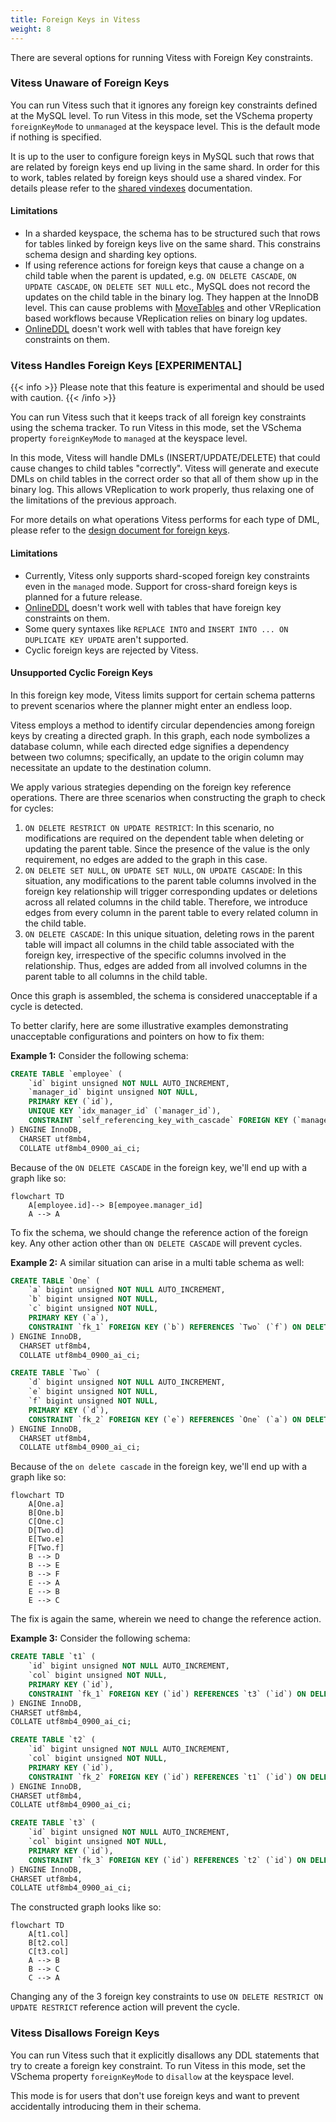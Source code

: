 ```yaml
---
title: Foreign Keys in Vitess
weight: 8
---
```


There are several options for running Vitess with Foreign Key constraints.

### Vitess Unaware of Foreign Keys

You can run Vitess such that it ignores any foreign key constraints defined at the MySQL level. To run Vitess in this mode, set the VSchema property `foreignKeyMode` to `unmanaged` at the keyspace level. This is the default mode if nothing is specified.

It is up to the user to configure foreign keys in MySQL such that rows that are related by foreign keys end up living in the same shard.
In order for this to work, tables related by foreign keys should use a shared vindex. For details please refer to the [shared vindexes](../shared-vindexes/#foreign-keys) documentation.

#### Limitations

- In a sharded keyspace, the schema has to be structured such that rows for tables linked by foreign keys live on the same shard. This constrains schema design and sharding key options.
- If using reference actions for foreign keys that cause a change on a child table when the parent is updated, e.g. `ON DELETE CASCADE`, `ON UPDATE CASCADE`, `ON DELETE SET NULL` etc., MySQL does not record the updates on the child table in the binary log. They happen at the InnoDB level. This can cause problems with [MoveTables](../../migration/move-tables/) and other VReplication based workflows because VReplication relies on binary log updates.
- [OnlineDDL](../../schema-changes/managed-online-schema-changes/) doesn't work well with tables that have foreign key constraints on them.

### Vitess Handles Foreign Keys [EXPERIMENTAL]

{{< info >}}
Please note that this feature is experimental and should be used with caution.
{{< /info >}}

You can run Vitess such that it keeps track of all foreign key constraints using the schema tracker. To run Vitess in this mode, set the VSchema property `foreignKeyMode` to `managed` at the keyspace level.

In this mode, Vitess will handle DMLs (INSERT/UPDATE/DELETE) that could cause changes to child tables "correctly". Vitess will generate and execute DMLs on child tables in the correct order so that all of them show up in the binary log. This allows VReplication to work properly, thus relaxing one of the limitations of the previous approach.

For more details on what operations Vitess performs for each type of DML, please refer to the [design document for foreign keys](https://github.com/vitessio/vitess/issues/12967).

#### Limitations

- Currently, Vitess only supports shard-scoped foreign key constraints even in the `managed` mode. Support for cross-shard foreign keys is planned for a future release.
- [OnlineDDL](../../schema-changes/managed-online-schema-changes/) doesn't work well with tables that have foreign key constraints on them.
- Some query syntaxes like `REPLACE INTO` and `INSERT INTO ... ON DUPLICATE KEY UPDATE` aren't supported.
- Cyclic foreign keys are rejected by Vitess.

#### Unsupported Cyclic Foreign Keys

In this foreign key mode, Vitess limits support for certain schema patterns to prevent scenarios where the planner might enter an endless loop.

Vitess employs a method to identify circular dependencies among foreign keys by creating a directed graph. In this graph, each node symbolizes a database column, while each directed edge signifies a dependency between two columns; specifically, an update to the origin column may necessitate an update to the destination column.

We apply various strategies depending on the foreign key reference operations. There are three scenarios when constructing the graph to check for cycles:
1. `ON DELETE RESTRICT ON UPDATE RESTRICT`: In this scenario, no modifications are required on the dependent table when deleting or updating the parent table. Since the presence of the value is the only requirement, no edges are added to the graph in this case.
2. `ON DELETE SET NULL`, `ON UPDATE SET NULL`, `ON UPDATE CASCADE`: In this situation, any modifications to the parent table columns involved in the foreign key relationship will trigger corresponding updates or deletions across all related columns in the child table. Therefore, we introduce edges from every column in the parent table to every related column in the child table.
3. `ON DELETE CASCADE`: In this unique situation, deleting rows in the parent table will impact all columns in the child table associated with the foreign key, irrespective of the specific columns involved in the relationship. Thus, edges are added from all involved columns in the parent table to all columns in the child table.

Once this graph is assembled, the schema is considered unacceptable if a cycle is detected.

To better clarify, here are some illustrative examples demonstrating unacceptable configurations and pointers on how to fix them:

**Example 1:** Consider the following schema:

```sql
CREATE TABLE `employee` (
	`id` bigint unsigned NOT NULL AUTO_INCREMENT,
	`manager_id` bigint unsigned NOT NULL,
	PRIMARY KEY (`id`),
	UNIQUE KEY `idx_manager_id` (`manager_id`),
	CONSTRAINT `self_referencing_key_with_cascade` FOREIGN KEY (`manager_id`) REFERENCES `employee` (`id`) ON DELETE CASCADE
) ENGINE InnoDB,
  CHARSET utf8mb4,
  COLLATE utf8mb4_0900_ai_ci;
```
Because of the `ON DELETE CASCADE` in the foreign key, we'll end up with a graph like so:

```mermaid
flowchart TD
    A[employee.id]--> B[empoyee.manager_id]
    A --> A
```

To fix the schema, we should change the reference action of the foreign key. Any other action other than `ON DELETE CASCADE` will prevent cycles.

**Example 2:** A similar situation can arise in a multi table schema as well:

```sql
CREATE TABLE `One` (
	`a` bigint unsigned NOT NULL AUTO_INCREMENT,
	`b` bigint unsigned NOT NULL,
	`c` bigint unsigned NOT NULL,
	PRIMARY KEY (`a`),
	CONSTRAINT `fk_1` FOREIGN KEY (`b`) REFERENCES `Two` (`f`) ON DELETE CASCADE
) ENGINE InnoDB,
  CHARSET utf8mb4,
  COLLATE utf8mb4_0900_ai_ci;

CREATE TABLE `Two` (
	`d` bigint unsigned NOT NULL AUTO_INCREMENT,
	`e` bigint unsigned NOT NULL,
	`f` bigint unsigned NOT NULL,
	PRIMARY KEY (`d`),
	CONSTRAINT `fk_2` FOREIGN KEY (`e`) REFERENCES `One` (`a`) ON DELETE CASCADE
) ENGINE InnoDB,
  CHARSET utf8mb4,
  COLLATE utf8mb4_0900_ai_ci;
```

Because of the `on delete cascade` in the foreign key, we'll end up with a graph like so:

```mermaid
flowchart TD
    A[One.a]
    B[One.b]
    C[One.c]
    D[Two.d]
    E[Two.e]
    F[Two.f]
    B --> D
    B --> E
    B --> F
    E --> A
    E --> B
    E --> C
```

The fix is again the same, wherein we need to change the reference action.

**Example 3:** Consider the following schema:

```sql
CREATE TABLE `t1` (
    `id` bigint unsigned NOT NULL AUTO_INCREMENT,
    `col` bigint unsigned NOT NULL,
    PRIMARY KEY (`id`),
    CONSTRAINT `fk_1` FOREIGN KEY (`id`) REFERENCES `t3` (`id`) ON DELETE CASCADE
) ENGINE InnoDB,
CHARSET utf8mb4,
COLLATE utf8mb4_0900_ai_ci;

CREATE TABLE `t2` (
    `id` bigint unsigned NOT NULL AUTO_INCREMENT,
    `col` bigint unsigned NOT NULL,
    PRIMARY KEY (`id`),
    CONSTRAINT `fk_2` FOREIGN KEY (`id`) REFERENCES `t1` (`id`) ON DELETE CASCADE
) ENGINE InnoDB,
CHARSET utf8mb4,
COLLATE utf8mb4_0900_ai_ci;

CREATE TABLE `t3` (
    `id` bigint unsigned NOT NULL AUTO_INCREMENT,
    `col` bigint unsigned NOT NULL,
    PRIMARY KEY (`id`),
    CONSTRAINT `fk_3` FOREIGN KEY (`id`) REFERENCES `t2` (`id`) ON DELETE CASCADE
) ENGINE InnoDB,
CHARSET utf8mb4,
COLLATE utf8mb4_0900_ai_ci;
```

The constructed graph looks like so:

```mermaid
flowchart TD
    A[t1.col]
    B[t2.col]
    C[t3.col]
    A --> B
    B --> C
    C --> A
```

Changing any of the 3 foreign key constraints to use `ON DELETE RESTRICT ON UPDATE RESTRICT` reference action will prevent the cycle.

### Vitess Disallows Foreign Keys

You can run Vitess such that it explicitly disallows any DDL statements that try to create a foreign key constraint. To run Vitess in this mode, set the VSchema property `foreignKeyMode` to `disallow` at the keyspace level.

This mode is for users that don't use foreign keys and want to prevent accidentally introducing them in their schema.


